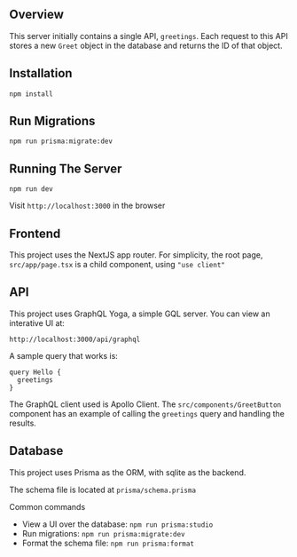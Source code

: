 ## Overview

This server initially contains a single API, `greetings`. Each request to this API stores a new
`Greet` object in the database and returns the ID of that object.

## Installation

`npm install`

## Run Migrations

`npm run prisma:migrate:dev`

## Running The Server

`npm run dev`

Visit `http://localhost:3000` in the browser

## Frontend

This project uses the NextJS app router. For simplicity, the root page, `src/app/page.tsx` is a child
component, using `"use client"`

## API

This project uses GraphQL Yoga, a simple GQL server. You can view an interative UI at:

`http://localhost:3000/api/graphql`

A sample query that works is:

```
query Hello {
  greetings
}
```

The GraphQL client used is Apollo Client.
The `src/components/GreetButton` component has an example of calling the `greetings` query
and handling the results.

## Database

This project uses Prisma as the ORM, with sqlite as the backend.

The schema file is located at `prisma/schema.prisma`

Common commands

- View a UI over the database: `npm run prisma:studio`
- Run migrations: `npm run prisma:migrate:dev`
- Format the schema file: `npm run prisma:format`
